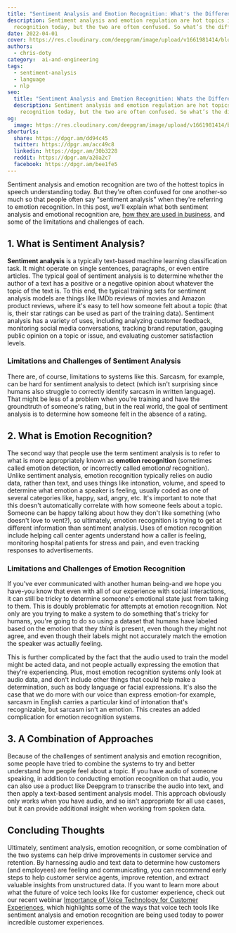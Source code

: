 ```yaml
---
title: "Sentiment Analysis and Emotion Recognition: What's the Difference?"
description: Sentiment analysis and emotion regulation are hot topics in speech
  recognition today, but the two are often confused. So what’s the difference?
date: 2022-04-01
cover: https://res.cloudinary.com/deepgram/image/upload/v1661981414/blog/sentiment-analysis-emotion-regulation-difference/Sentiment-Analysis-Emotional-Recognition-thumb-554.png
authors:
  - chris-doty
category:  ai-and-engineering
tags:
  - sentiment-analysis
  - language
  - nlp
seo:
  title: "Sentiment Analysis and Emotion Recognition: Whats the Difference?"
  description: Sentiment analysis and emotion regulation are hot topics in speech
    recognition today, but the two are often confused. So what’s the difference?
og:
  image: https://res.cloudinary.com/deepgram/image/upload/v1661981414/blog/sentiment-analysis-emotion-regulation-difference/Sentiment-Analysis-Emotional-Recognition-thumb-554.png
shorturls:
  share: https://dpgr.am/dd94c45
  twitter: https://dpgr.am/acc49c8
  linkedin: https://dpgr.am/30b3228
  reddit: https://dpgr.am/a20a2c7
  facebook: https://dpgr.am/bee1fe5
---
```

Sentiment analysis and emotion recognition are two of the hottest topics in speech understanding today. But they're often confused for one another-so much so that people often say "sentiment analysis" when they're referring to emotion recognition. In this post, we'll explain what both sentiment analysis and emotional recognition are, [how they are used in business](https://blog.deepgram.com/voice-technology-customer-experience/), and some of the limitations and challenges of each.

## 1. What is Sentiment Analysis?

**Sentiment analysis** is a typically text-based machine learning classification task. It might operate on single sentences, paragraphs, or even entire articles. The typical goal of sentiment analysis is to determine whether the author of a text has a positive or a negative opinion about whatever the topic of the text is. To this end, the typical training sets for sentiment analysis models are things like IMDb reviews of movies and Amazon product reviews, where it's easy to tell how someone felt about a topic (that is, their star ratings can be used as part of the training data). Sentiment analysis has a variety of uses, including analyzing customer feedback, monitoring social media conversations, tracking brand reputation, gauging public opinion on a topic or issue, and evaluating customer satisfaction levels.

### Limitations and Challenges of Sentiment Analysis

There are, of course, limitations to systems like this. Sarcasm, for example, can be hard for sentiment analysis to detect (which isn't surprising since humans also struggle to correctly identify sarcasm in written language). That might be less of a problem when you're training and have the groundtruth of someone's rating, but in the real world, the goal of sentiment analysis is to determine how someone felt in the absence of a rating.

<WhitepaperPromo whitepaper="latest"></WhitepaperPromo>

## 2. What is Emotion Recognition?

The second way that people use the term sentiment analysis is to refer to what is more appropriately known as **emotion recognition** (sometimes called emotion detection, or incorrectly called emotion*al* recognition). Unlike sentiment analysis, emotion recognition typically relies on audio data, rather than text, and uses things like intonation, volume, and speed to determine what emotion a speaker is feeling, usually coded as one of several categories like, happy, sad, angry, etc. It's important to note that this doesn't automatically correlate with how someone feels about a topic. Someone can be happy talking about how they don't like something (who doesn't love to vent?), so ultimately, emotion recognition is trying to get at different information than sentiment analysis. Uses of emotion recognition include helping call center agents understand how a caller is feeling, monitoring hospital patients for stress and pain, and even tracking responses to advertisements.

### Limitations and Challenges of Emotion Recognition

If you've ever communicated with another human being-and we hope you have-you know that even with all of our experience with social interactions, it can still be tricky to determine someone's emotional state just from talking to them. This is doubly problematic for attempts at emotion recognition. Not only are you trying to make a system to do something that's tricky for humans, you're going to do so using a dataset that humans have labeled based on the emotion that they *think* is present, even though they might not agree, and even though their labels might not accurately match the emotion the speaker was actually feeling.

This is further complicated by the fact that the audio used to train the model might be acted data, and not people actually expressing the emotion that they're experiencing. Plus, most emotion recognition systems only look at audio data, and don't include other things that could help make a determination, such as body language or facial expressions. It's also the case that we do more with our voice than express emotion-for example, sarcasm in English carries a particular kind of intonation that's recognizable, but sarcasm isn't an emotion. This creates an added complication for emotion recognition systems.

## 3. A Combination of Approaches

Because of the challenges of sentiment analysis and emotion recognition, some people have tried to combine the systems to try and better understand how people feel about a topic. If you have audio of someone speaking, in addition to conducting emotion recognition on that audio, you can also use a product like Deepgram to transcribe the audio into text, and then apply a text-based sentiment analysis model. This approach obviously only works when you have audio, and so isn't appropriate for all use cases, but it can provide additional insight when working from spoken data.

## Concluding Thoughts

Ultimately, sentiment analysis, emotion recognition, or some combination of the two systems can help drive improvements in customer service and retention. By harnessing audio and text data to determine how customers (and employees) are feeling and communicating, you can recommend early steps to help customer service agents, improve retention, and extract valuable insights from unstructured data. If you want to learn more about what the future of voice tech looks like for customer experience, check out our recent webinar [Importance of Voice Technology for Customer Experiences](https://offers.deepgram.com/importance-of-voice-technology-for-customer-experiences-on-demand), which highlights some of the ways that voice tech tools like sentiment analysis and emotion recognition are being used today to power incredible customer experiences.